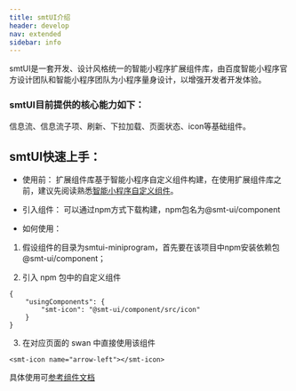 ```yaml
---
title: smtUI介绍
header: develop
nav: extended
sidebar: info
---
```


smtUI是一套开发、设计风格统一的智能小程序扩展组件库，由百度智能小程序官方设计团队和智能小程序团队为小程序量身设计，以增强开发者开发体验。

### smtUI目前提供的核心能力如下： 

信息流、信息流子项、刷新、下拉加载、页面状态、icon等基础组件。

## smtUI快速上手： 

* 使用前： 扩展组件库基于智能小程序自定义组件构建，在使用扩展组件库之前，建议先阅读熟悉[智能小程序自定义组件](https://smartprogram.baidu.com/docs/develop/framework/custom-component/)。

* 引入组件： 可以通过npm方式下载构建，npm包名为@smt-ui/component

* 如何使用：

1. 假设组件的目录为smtui-miniprogram，首先要在该项目中npm安装依赖包@smt-ui/component；

2. 引入 npm 包中的自定义组件
```
{
    "usingComponents": {
        "smt-icon": "@smt-ui/component/src/icon"
    }
}
```

3. 在对应页面的 swan 中直接使用该组件
```
<smt-icon name="arrow-left"></smt-icon>
```
 具体使用可[参考组件文档](/develop/extended/ui_component/smt-feed/) 
